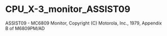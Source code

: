 # CPU_X-3_monitor_ASSIST09
ASSIST09 - MC6809 Monitor, Copyright (C) Motorola, Inc., 1979, Appendix B of M6809PM/AD
